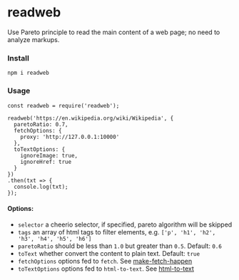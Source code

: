 # readweb

Use Pareto principle to read the main content of a web page; no need to analyze markups.

### Install

`npm i readweb`

### Usage

```
const readweb = require('readweb');

readweb('https://en.wikipedia.org/wiki/Wikipedia', {
  paretoRatio: 0.7,
  fetchOptions: {
    proxy: 'http://127.0.0.1:10000'
  },
  toTextOptions: {
    ignoreImage: true,
    ignoreHref: true
  }
})
.then(txt => {
  console.log(txt);
});
```

#### Options:

* `selector` a cheerio selector, if specified, pareto algorithm will be skipped
* `tags` an array of html tags to filter elements, e.g. `['p', 'h1', 'h2', 'h3', 'h4', 'h5', 'h6']`
* `paretoRatio` should be less than `1.0` but greater than `0.5`. Default: `0.6`
* `toText` whether convert the content to plain text. Default: `true`
* `fetchOptions` options fed to `fetch`. See [make-fetch-happen](https://www.npmjs.com/package/make-fetch-happen)
* `toTextOptions` options fed to `html-to-text`. See [html-to-text](https://www.npmjs.com/package/html-to-text)
